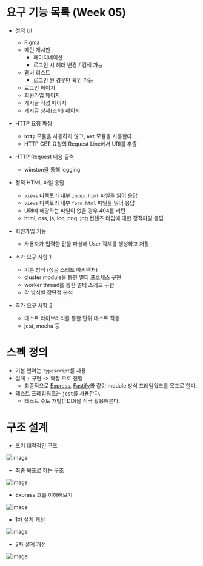 # 요구 기능 목록 (Week 05)

- 정적 UI

  - [Figma](https://www.figma.com/design/ItRryWWh1blCypoICCPU4p/BE_%EA%B5%90%EC%9C%A1%EC%9A%A9%EC%9B%B9%ED%8E%98%EC%9D%B4%EC%A7%80?node-id=0-1)
  - 메인 게시판
    - 페이지네이션
    - 로그인 시 헤더 변경 / 검색 가능
  - 멤버 리스트
    - 로그인 된 경우만 확인 가능
  - 로그인 페이지
  - 회원가입 페이지
  - 게시글 작성 페이지
  - 게시글 상세(조회) 페이지

- HTTP 요청 파싱

  - **`http`** 모듈을 사용하지 않고, **`net`** 모듈을 사용한다.
  - HTTP GET 요청의 Request Line에서 URI를 추출

- HTTP Request 내용 출력

  - winston을 통해 logging

- 정적 HTML 파일 응답

  - `views` 디렉토리 내부 `index.html` 파일을 읽어 응답
  - `views` 디렉토리 내부 `form.html` 파일을 읽어 응답
  - URI에 해당하는 파일이 없을 경우 404를 리턴
  - html, css, js, ico, png, jpg 컨텐츠 타입에 대한 정적파일 응답

- 회원가입 기능

  - 사용자가 입력한 값을 파싱해 User 객체를 생성하고 저장

- 추가 요구 사항 1

  - 기본 방식 (싱글 스레드 아키텍처)
  - cluster module을 통한 멀티 프로세스 구현
  - worker thread를 통한 멀티 스레드 구현
  - 각 방식별 장단점 분석

- 추가 요구 사항 2

  - 테스트 라이브러리를 통한 단위 테스트 적용
  - jest, mocha 등

# 스펙 정의

- 기본 언어는 `Typescript`를 사용
- 설계 + 구현 -> 확장 으로 진행
  - 최종적으로 [Express](https://expressjs.com/ko/), [Fastify](https://fastify.dev/)와 같이 module 방식 프레임워크를 목표로 한다.
- 테스트 프레임워크는 `jest`를 사용한다.
  - 테스트 주도 개발(TDD)을 적극 활용해본다.

# 구조 설계

- 초기 대략적인 구조

![image](https://github.com/user-attachments/assets/63514d18-78bb-4e0f-b78a-89d1aba3f360)

- 최종 목표로 하는 구조

![image](https://github.com/user-attachments/assets/08e4b639-c293-45b5-bf74-e29f2929a81d)

- Express 흐름 이해해보기

![image](https://github.com/user-attachments/assets/6c8cb2fa-2c55-4763-b396-37e617175da1)

- 1차 설계 개선

![image](https://github.com/user-attachments/assets/c1255910-a2f5-4725-bbcd-5aa824e42aff)

- 2차 설계 개선

![image](https://github.com/user-attachments/assets/960c325b-3391-487b-8465-53411f491f3a)
